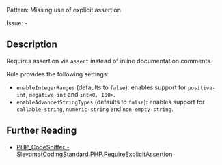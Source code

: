 Pattern: Missing use of explicit assertion

Issue: -

## Description

Requires assertion via `assert` instead of inline documentation comments.

Rule provides the following settings:

* `enableIntegerRanges` (defaults to `false`): enables support for `positive-int`, `negative-int` and `int<0, 100>`.
* `enableAdvancedStringTypes` (defaults to `false`): enables support for `callable-string`, `numeric-string` and `non-empty-string`.

## Further Reading

* [PHP_CodeSniffer - SlevomatCodingStandard.PHP.RequireExplicitAssertion](https://github.com/slevomat/coding-standard/blob/master/doc/php.md#slevomatcodingstandardphprequireexplicitassertion-)